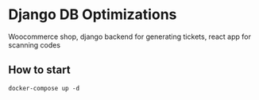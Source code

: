 # Django DB Optimizations

Woocommerce shop, django backend for generating tickets, react app for scanning codes

## How to start
```
docker-compose up -d
```
